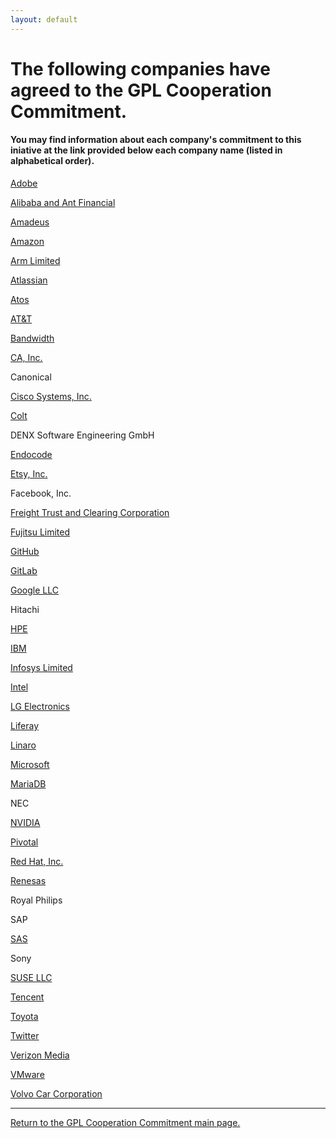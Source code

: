 ```yaml
---
layout: default
---
```

# The following companies have agreed to the GPL Cooperation Commitment.
#### You may find information about each company's commitment to this iniative at the link provided below each company name (listed in alphabetical order). 

[Adobe](https://medium.com/adobetech/adobe-joins-the-gpl-cooperation-commitment-d6cfa60e387c)

[Alibaba and Ant Financial](https://github.com/alibaba/GPL-Cooperation-Commitment/wiki/Alibaba-Group-and-Ant-Financial-announcement-of-joining-the-GPL-Cooperation-Commitment)

[Amadeus](https://amadeus.com/en/topic/open-source/our-commitment)

[Amazon](https://aws.github.io/gpl-commitment.html)

[Arm Limited](https://www.arm.com/company/policies/open-source)

[Atlassian](https://developer.atlassian.com/platform/open-source/gpl-commitment/)

[Atos](https://atos.net/en/2018/partners_2018_10_23/atos-gpl-cooperation-commitment)

[AT&T](https://github.com/att/commitment/blob/master/commitment.md)

[Bandwidth](https://www.bandwidth.com/legal/gpl-cooperation-commitment/)

[CA, Inc.](https://www.ca.com/us/legal/gpl-commitment.html)

Canonical

[Cisco Systems, Inc.](https://www.cisco.com/c/en/us/about/legal/open-source-documentation.html)

[Colt](https://www.colt.net/legal/)

DENX Software Engineering GmbH

[Endocode](https://endocode.com/gpl-cooperation-commitment/)

[Etsy, Inc.](http://etsy.github.io/gpl-coop-commitment.html)

Facebook, Inc.

[Freight Trust and Clearing Corporation](https://github.com/freight-trust/legal/blob/master/GPL-cooperation-commitment.md)

[Fujitsu Limited](http://www.fujitsu.com/jp/documents/about/businesspolicy/tech/intellectualproperty/gpl_cooperation%20commitment.pdf)

[GitHub](https://help.github.com/articles/github-gpl-cooperation-commitment/)

[GitLab](https://docs.gitlab.com/ee/development/licensing.html#gpl-cooperation-commitment)

[Google LLC](https://opensource.google.com/gpl-enforcement/)

Hitachi

[HPE](https://news.hpe.com/hpe-joins-other-community-leaders-in-protecting-developers-and-enabling-innovation/)

[IBM](https://developer.ibm.com/code/open/)

[Infosys Limited](https://www.infosys.com/services/open-source/insights/gpl-commitment.html)

[Intel](https://software.intel.com/en-us/blogs/2018/07/16/extending-rights-address-open-source-compliance-issues)

[LG Electronics](https://github.com/LGE-OSS/gpl-commitment)

[Liferay](https://community.liferay.com/gplv3-enforcement-statement)

[Linaro](https://www.linaro.org/blog/keeping-open-source-fair-open-and-collaborative/)

[Microsoft](https://open.microsoft.com/2018/03/19/microsoft-open-source-licensing-gplv3/)

[MariaDB](https://mariadb.com/resources/blog/mariadb-pledges-cure-period-open-source-licenses)

NEC

[NVIDIA](https://developer.nvidia.com/gpl-cooperation-commitment)

[Pivotal](https://content.pivotal.io/pivotal-blog/pivotal-joins-other-technology-industry-leaders-to-advance-open-source-licensing)

[Red Hat, Inc.](https://www.redhat.com/en/about/gplv3-enforcement-statement)

[Renesas](https://www.renesas.com/eu/en/img/solutions/automotive/rcar-demoboard/renesas-gpl-commitment.pdf)

Royal Philips

SAP

[SAS](https://support.sas.com/en/documentation/gpl-compliance-commitment.html)

Sony

[SUSE LLC](https://www.suse.com/licensing/gplv3-enforcement-statement/)

[Tencent](https://opensource.tencent.com/GPL-Cooperation-Commitment)

[Toyota](https://www.toyota.co.jp/jpn/sustainability/governance/compliance/Toyota_GPL_Commitment.pdf)

[Twitter](http://github.com/twitter/gpl-commitment)

[Verizon Media](https://developer.yahoo.com/opensource/docs/GPL-Cooperation-Commitment.html)

[VMware](http://vmware.github.io/gpl-commitment)

[Volvo Car Corporation](https://mail.corp.redhat.com/service/home/~/?auth=co&loc=en_US&id=133914&part=2)

-------------

<a href="https://gplcc.github.io/gplcc/">Return to the GPL Cooperation Commitment main page.</a>
